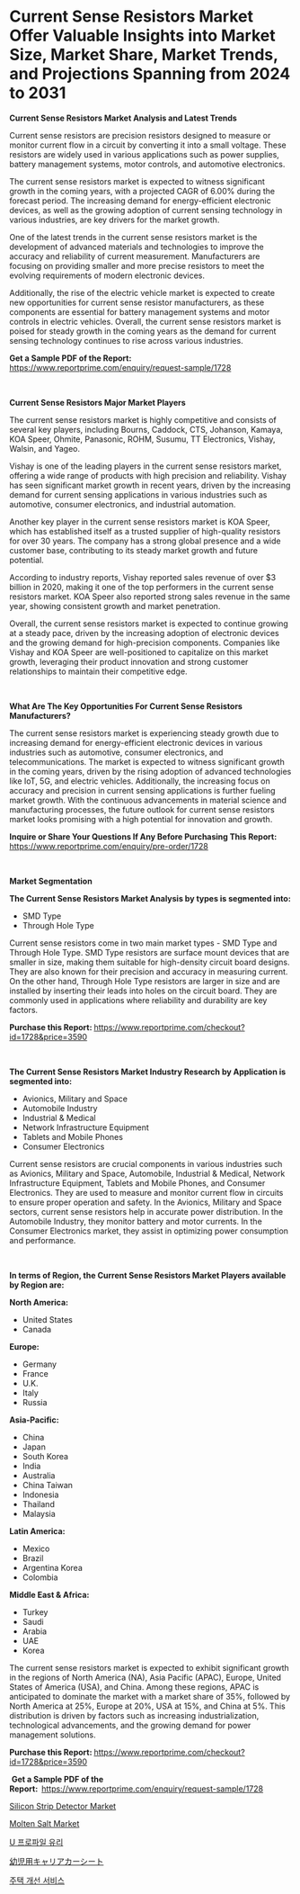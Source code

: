 <p><h1>Current Sense Resistors Market Offer Valuable Insights into Market Size, Market Share, Market Trends, and Projections Spanning from 2024 to 2031</h1></p><p><strong>Current Sense Resistors Market Analysis and Latest Trends</strong></p>
<p><p>Current sense resistors are precision resistors designed to measure or monitor current flow in a circuit by converting it into a small voltage. These resistors are widely used in various applications such as power supplies, battery management systems, motor controls, and automotive electronics.</p><p>The current sense resistors market is expected to witness significant growth in the coming years, with a projected CAGR of 6.00% during the forecast period. The increasing demand for energy-efficient electronic devices, as well as the growing adoption of current sensing technology in various industries, are key drivers for the market growth.</p><p>One of the latest trends in the current sense resistors market is the development of advanced materials and technologies to improve the accuracy and reliability of current measurement. Manufacturers are focusing on providing smaller and more precise resistors to meet the evolving requirements of modern electronic devices.</p><p>Additionally, the rise of the electric vehicle market is expected to create new opportunities for current sense resistor manufacturers, as these components are essential for battery management systems and motor controls in electric vehicles. Overall, the current sense resistors market is poised for steady growth in the coming years as the demand for current sensing technology continues to rise across various industries.</p></p>
<p><strong>Get a Sample PDF of the Report:&nbsp;</strong> <a href="https://www.reportprime.com/enquiry/request-sample/1728">https://www.reportprime.com/enquiry/request-sample/1728</a></p>
<p>&nbsp;</p>
<p><strong>Current Sense Resistors Major Market Players</strong></p>
<p><p>The current sense resistors market is highly competitive and consists of several key players, including Bourns, Caddock, CTS, Johanson, Kamaya, KOA Speer, Ohmite, Panasonic, ROHM, Susumu, TT Electronics, Vishay, Walsin, and Yageo.</p><p>Vishay is one of the leading players in the current sense resistors market, offering a wide range of products with high precision and reliability. Vishay has seen significant market growth in recent years, driven by the increasing demand for current sensing applications in various industries such as automotive, consumer electronics, and industrial automation.</p><p>Another key player in the current sense resistors market is KOA Speer, which has established itself as a trusted supplier of high-quality resistors for over 30 years. The company has a strong global presence and a wide customer base, contributing to its steady market growth and future potential.</p><p>According to industry reports, Vishay reported sales revenue of over $3 billion in 2020, making it one of the top performers in the current sense resistors market. KOA Speer also reported strong sales revenue in the same year, showing consistent growth and market penetration.</p><p>Overall, the current sense resistors market is expected to continue growing at a steady pace, driven by the increasing adoption of electronic devices and the growing demand for high-precision components. Companies like Vishay and KOA Speer are well-positioned to capitalize on this market growth, leveraging their product innovation and strong customer relationships to maintain their competitive edge.</p></p>
<p>&nbsp;</p>
<p><strong>What Are The Key Opportunities For Current Sense Resistors Manufacturers?</strong></p>
<p><p>The current sense resistors market is experiencing steady growth due to increasing demand for energy-efficient electronic devices in various industries such as automotive, consumer electronics, and telecommunications. The market is expected to witness significant growth in the coming years, driven by the rising adoption of advanced technologies like IoT, 5G, and electric vehicles. Additionally, the increasing focus on accuracy and precision in current sensing applications is further fueling market growth. With the continuous advancements in material science and manufacturing processes, the future outlook for current sense resistors market looks promising with a high potential for innovation and growth.</p></p>
<p><strong>Inquire or Share Your Questions If Any Before Purchasing This Report:</strong> <a href="https://www.reportprime.com/enquiry/pre-order/1728">https://www.reportprime.com/enquiry/pre-order/1728</a></p>
<p>&nbsp;</p>
<p><strong>Market Segmentation</strong></p>
<p><strong>The Current Sense Resistors Market Analysis by types is segmented into:</strong></p>
<p><ul><li>SMD Type</li><li>Through Hole Type</li></ul></p>
<p><p>Current sense resistors come in two main market types - SMD Type and Through Hole Type. SMD Type resistors are surface mount devices that are smaller in size, making them suitable for high-density circuit board designs. They are also known for their precision and accuracy in measuring current. On the other hand, Through Hole Type resistors are larger in size and are installed by inserting their leads into holes on the circuit board. They are commonly used in applications where reliability and durability are key factors.</p></p>
<p><strong>Purchase this Report:&nbsp;</strong><a href="https://www.reportprime.com/checkout?id=1728&price=3590">https://www.reportprime.com/checkout?id=1728&price=3590</a></p>
<p>&nbsp;</p>
<p><strong>The Current Sense Resistors Market Industry Research by Application is segmented into:</strong></p>
<p><ul><li>Avionics, Military and Space</li><li>Automobile Industry</li><li>Industrial & Medical</li><li>Network Infrastructure Equipment</li><li>Tablets and Mobile Phones</li><li>Consumer Electronics</li></ul></p>
<p><p>Current sense resistors are crucial components in various industries such as Avionics, Military and Space, Automobile, Industrial & Medical, Network Infrastructure Equipment, Tablets and Mobile Phones, and Consumer Electronics. They are used to measure and monitor current flow in circuits to ensure proper operation and safety. In the Avionics, Military and Space sectors, current sense resistors help in accurate power distribution. In the Automobile Industry, they monitor battery and motor currents. In the Consumer Electronics market, they assist in optimizing power consumption and performance.</p></p>
<p>&nbsp;</p>
<p><strong>In terms of Region, the Current Sense Resistors Market Players available by Region are:</strong></p>
<p>
    <p> <strong> North America: </strong>
        <ul>
            <li>United States</li>
            <li>Canada</li>
        </ul>
        </p> 
    <p> <strong> Europe: </strong>
        <ul>
            <li>Germany</li>
            <li>France</li>
            <li>U.K.</li>
            <li>Italy</li>
            <li>Russia</li>
        </ul>
        </p> 
    <p> <strong> Asia-Pacific: </strong>
        <ul>
            <li>China</li>
            <li>Japan</li>
            <li>South Korea</li>
            <li>India</li>
            <li>Australia</li>
            <li>China Taiwan</li>
            <li>Indonesia</li>
            <li>Thailand</li>
            <li>Malaysia</li>
        </ul>
        </p> 
    <p> <strong> Latin America: </strong>
        <ul>
            <li>Mexico</li>
            <li>Brazil</li>
            <li>Argentina Korea</li>
            <li>Colombia</li>
        </ul>
        </p> 
    <p> <strong> Middle East & Africa: </strong>
        <ul>
            <li>Turkey</li>
            <li>Saudi</li>
            <li>Arabia</li>
            <li>UAE</li>
            <li>Korea</li>
        </ul>
    </p>
    </p>
<p><p>The current sense resistors market is expected to exhibit significant growth in the regions of North America (NA), Asia Pacific (APAC), Europe, United States of America (USA), and China. Among these regions, APAC is anticipated to dominate the market with a market share of 35%, followed by North America at 25%, Europe at 20%, USA at 15%, and China at 5%. This distribution is driven by factors such as increasing industrialization, technological advancements, and the growing demand for power management solutions.</p></p>
<p><strong>Purchase this Report: </strong><a href="https://www.reportprime.com/checkout?id=1728&price=3590">https://www.reportprime.com/checkout?id=1728&price=3590</a></p>
<p>&nbsp;<strong>Get a Sample PDF of the Report:&nbsp;&nbsp;</strong><a href="https://www.reportprime.com/enquiry/request-sample/1728">https://www.reportprime.com/enquiry/request-sample/1728</a></p>
<p><strong></strong></p>
<p><p><a href="https://github.com/seekum/Market-Research-Report-List-2/blob/main/silicon-strip-detector-market.md">Silicon Strip Detector Market</a></p><p><a href="https://confirmed-shield-e13.notion.site/Molten-Salt-Market-Size-Market-Trends-and-Growth-Outlook-forecasted-for-period-from-2024-to-2031-b2a46244890c4da98f54afa5421d76c5">Molten Salt Market</a></p><p><a href="https://medium.com/@rudyswaniafgwski56664/%EC%9C%A0%ED%98%95-%EC%9C%A0%EB%A6%AC-%EC%8B%9C%EC%9E%A5%EC%9D%98-%EA%B7%9C%EB%AA%A8-%EB%B0%8F-%EC%8B%9C%EC%9E%A5-%EB%8F%99%ED%96%A5-%EC%A0%84%EC%B2%B4-%EC%82%B0%EC%97%85-%EA%B0%9C%EC%9A%94-2024%EB%85%84%EB%B6%80%ED%84%B0-2031%EB%85%84%EA%B9%8C%EC%A7%80-7037ae07e115">U 프로파일 유리</a></p><p><a href="https://medium.com/@zackaryhalvorson2023/%E4%B9%B3%E5%85%90%E7%94%A8%E3%82%AD%E3%83%A3%E3%83%AA%E3%82%A2%E3%82%AB%E3%83%BC%E3%82%B7%E3%83%BC%E3%83%88%E5%B8%82%E5%A0%B4%E3%83%AC%E3%83%9D%E3%83%BC%E3%83%88%E3%81%AF-%E3%81%93%E3%81%AE%E5%B8%82%E5%A0%B4%E3%81%AE%E6%9C%80%E6%96%B0%E3%81%AE%E3%83%88%E3%83%AC%E3%83%B3%E3%83%89%E3%81%A8%E6%88%90%E9%95%B7%E6%A9%9F%E4%BC%9A%E3%82%92%E6%98%8E%E3%82%89%E3%81%8B%E3%81%AB%E3%81%97%E3%81%A6%E3%81%84%E3%81%BE%E3%81%99-049d84dd4732">幼児用キャリアカーシート</a></p><p><a href="https://github.com/bunxhcci35271755/Market-Research-Report-List-1/blob/main/33012389490.md">주택 개선 서비스</a></p></p>
